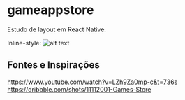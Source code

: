 # gameappstore
Estudo de layout em React Native.

Inline-style: 
![alt text](//imgur.com/a/k1rXEu3 "Exemplo")

## Fontes e Inspirações
https://www.youtube.com/watch?v=LZh9Za0mp-c&t=736s
<br />
https://dribbble.com/shots/11112001-Games-Store
